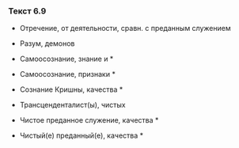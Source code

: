 ### Текст 6.9

- Отречение, от деятельности, сравн. с преданным служением

- Разум, демонов

- Самоосознание, знание и *

- Самоосознание, признаки *

- Сознание Кришны, качества *

- Трансценденталист(ы), чистых

- Чистое преданное служение, качества *

- Чистый(е) преданный(е), качества *
	
